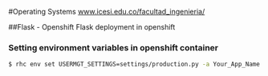 #Operating Systems www.icesi.edu.co/facultad_ingenieria/

##Flask - Openshift
Flask deployment in openshift

### Setting environment variables in openshift container
```sh
$ rhc env set USERMGT_SETTINGS=settings/production.py -a Your_App_Name
```
